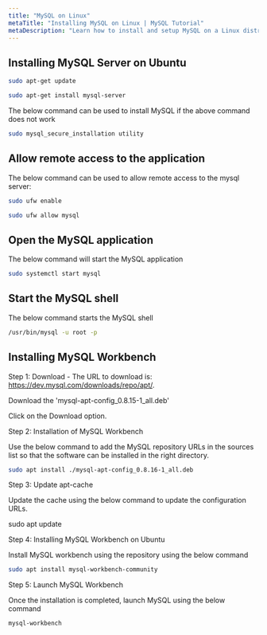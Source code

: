 ```yaml
---
title: "MySQL on Linux"
metaTitle: "Installing MySQL on Linux | MySQL Tutorial"
metaDescription: "Learn how to install and setup MySQL on a Linux distribution like Ubuntu with step by step instructions"
--- 
```


## Installing MySQL Server on Ubuntu

```bash
sudo apt-get update

sudo apt-get install mysql-server
```

The below command can be used to install MySQL if the above command does not work

```bash
sudo mysql_secure_installation utility
```

## Allow remote access to the application

The below command can be used to allow remote access to the mysql server:

```bash
sudo ufw enable

sudo ufw allow mysql
```

## Open the MySQL application

The below command will start the MySQL application

```bash
sudo systemctl start mysql
```

## Start the MySQL shell

The below command starts the MySQL shell

```bash
/usr/bin/mysql -u root -p
```

## Installing MySQL Workbench

Step 1: Download - The URL to download is:  https://dev.mysql.com/downloads/repo/apt/.

Download the &#39;mysql-apt-config_0.8.15-1_all.deb&#39;

Click on the Download option.

Step 2: Installation of MySQL Workbench

Use the below command to add the MySQL repository URLs in the sources list so that the software can be installed in the right directory.

```bash
sudo apt install ./mysql-apt-config_0.8.16-1_all.deb
```

Step 3: Update apt-cache

Update the cache using the below command to update the configuration URLs.

sudo apt update

Step 4: Installing MySQL Workbench on Ubuntu

Install MySQL workbench using the repository using the below command

```bash
sudo apt install mysql-workbench-community
```

Step 5: Launch MySQL Workbench

Once the installation is completed, launch MySQL using the below command

```bash
mysql-workbench
```
